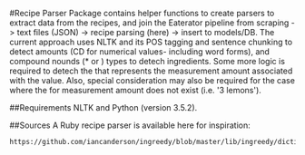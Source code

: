 #Recipe Parser
Package contains helper functions to create parsers to extract data from the recipes, and join the Eaterator pipeline
from scraping -> text files (JSON) -> recipe parsing (here) -> insert to models/DB. The current approach uses NLTK
and its POS tagging and sentence chunking to detect amounts (CD for numerical values- including word forms), and
compound nounds (<JJ>*<NN> or <NNP>) types to detech ingredients. Some more logic is required to detech the <NN>
that represents the measurement amount <NN> associated with the <CD> value. Also, special consideration may also be
required for the case where the <NN> for measurement amount does not exist (i.e. '3 lemons').

##Requirements
NLTK and Python (version 3.5.2).

##Sources
A Ruby recipe parser is available here for inspiration:

    https://github.com/iancanderson/ingreedy/blob/master/lib/ingreedy/dictionaries/en.yml

